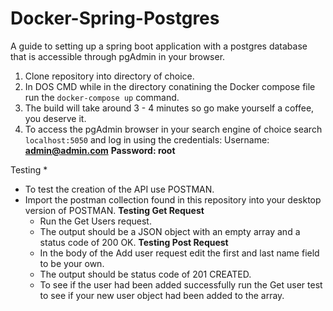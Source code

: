 # Docker-Spring-Postgres
A guide to setting up a spring boot application with a postgres database that is accessible through pgAdmin in your browser. 

1. Clone repository into directory of choice.
2. In DOS CMD while in the directory conatining the Docker compose file run the `docker-compose up` command.
3. The build will take around 3 - 4 minutes so go make yourself a coffee, you deserve it.
4. To access the pgAdmin browser in your search engine of choice search `localhost:5050` and log in using the credentials: Username: **admin@admin.com** **Password: root**

Testing 
* 
* To test the creation of the API use POSTMAN.
* Import the postman collection found in this repository into your desktop version of POSTMAN.
**Testing Get Request**
    * Run the Get Users request.
    * The output should be a JSON object with an empty array and a status code of 200 OK.
**Testing Post Request**
    * In the body of the Add user request edit the first and last name field to be your own.
    * The output should be status code of 201 CREATED.
    * To see if the user had been added successfully run the Get user test to see if your new user object had been added to the array.